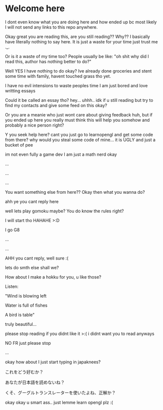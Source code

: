 <h1>Welcome here</h1>
<p></p>
<p>I dont even know what you are doing here and how ended up bc most likely I will not send any links to this repo anywhere. </p>
<p>Okay great you are reading this, are you still reading?? Why?? I basically have literally nothing to say here. It is just a waste for your time just trust me ._.</p>
<p>Or is it a waste of my time too? People usually be like: "oh shit why did I read this, author has nothing better to do?"</p>
<p>Well YES I have nothing to do okay? Ive already done groceries and stent some time with family, havent touched grass tho yet. </p>
<p>I have no evil intensions to waste peoples time I am just bored and love writting essays</p>
<p>Could it be called an essay tho? hey... uhhh.. idk if u still reading but try to find my contacts and give some feed on this okay?</p>
<p>Or you are a meanie who just wont care about giving feedback huh, but if you ended up here you really must think this will help you somehow and probably a nice person right?</p>
<p>Y you seek help here? cant you just go to learnopengl and get some code from there? why would you steal some code of mine... it is UGLY and just a bucket of pee</p>
<p>im not even fully a game dev I am just a math nerd okay </p>
<p>...</p>
<p>...</p>
<p>...</p>
<p>You want something else from here?? Okay then what you wanna do?</p>
<p>ahh ye you cant reply here</p>
<p>well lets play gomoku maybe? You do know the rules right?</p>
<p>I will start tho HAHAHE >:D</p>
<p>I go G8</p>
<p>...</p>
<p>...</p>
<p>AHH you cant reply, well sure :(</p>
<p>lets do smth else shall we?</p>
<p>How about I make a hokku for you, u like those?</p>
<p>Listen:</p>
<p>"Wind is blowing left</p>
<p>Water is full of fishes</p>
<p>A bird is table"</p>
<p>truly beautiful...</p>
<p>please stop reading if you didnt like it >:( i didnt want you to read anyways</p>
<p>NO FR just please stop</p>
<p>...
<p>okay how about I just start typing in japaknees?</p>
<p>これをどう好むか？</p>
<p>あなたが日本語を読めないね？</p>
<p>くそ、グーグルトランスレーターを使いたよね、正解か？</p>
<p>okay okay u smart ass.. just lemme learn opengl plz :(</p>
